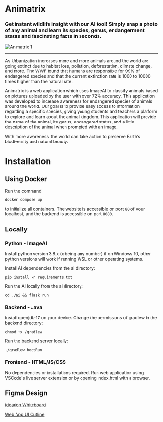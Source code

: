 # Animatrix 

### Get instant wildlife insight with our AI tool! Simply snap a photo of any animal and learn its species, genus, endangerment status and fascinating facts in seconds.

![Animatrix 1](https://user-images.githubusercontent.com/48258080/216829205-199cae30-ea42-4271-a979-e359e49e68bf.png)

---

As Urbanization increases more and more animals around the world are going extinct due to habitat loss, pollution, deforestation, climate change, and more. The WWF found that humans are responsible for 99% of endangered species and that the current extinction rate is 1000 to 10000 times higher than the natural rate.

Animatrix is a web application which uses ImageAI to classify animals based on pictures uploaded by the user with over 72% accuracy. This application was developed to increase awareness for endangered species of animals around the world. Our goal is to provide easy access to information regarding a specific species, giving young students and teachers a platform to explore and learn about the animal kingdom. This application will provide the name of the animal, its genus, endangered status, and a little description of the animal when prompted with an image. 

With more awareness, the world can take action to preserve Earth’s biodiversity and natural beauty.


# Installation

## Using Docker

Run the command 

```docker compose up```

to initialize all containers.
The website is accessible on port `80` of your localhost, and the backend is accessible on port `8080`.

## Locally

### Python - ImageAI

Install python version 3.8.x (x being any number) if on Windows 10, other python versions will work if running WSL or other operating systems.

Install AI dependencies from the ai directory:

```pip install -r requirements.txt```

Run the AI locally from the ai directory:

`cd ./ai && flask run`

### Backend - Java

Install openjdk-17 on your device. Change the permissions of gradlew in the backend directory:

```chmod +x /gradlew```

Run the backend server locally:

```./gradlew bootRun```

### Frontend - HTML/JS/CSS

No dependencies or installations required. Run web application using VSCode's live server extension or by opening index.html with a browser.

## Figma Design

<a href="https://www.figma.com/file/FI34CUdAHLGskyOHcMlLMU/Whiteboard-Ideation?node-id=0%3A1&t=CzEUq4pvlcvRPYdK-1" target="_blank">Ideation Whiteboard</a>

<a href="https://www.figma.com/file/2Ickk0dbHW9Y2BWnAW2qUX/Web-App-Pages?node-id=0%3A1&t=ukpGkokekjVg456G-1" target="_blank">Web App UI Outline</a>
